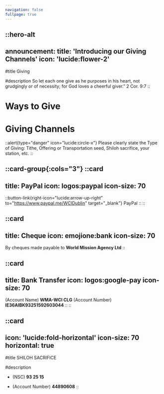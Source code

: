 ```yaml
---
navigation: false
fullpage: true
---
```



::hero-alt
---
announcement:
  title: 'Introducing our Giving Channels'
  icon: 'lucide:flower-2'
---

#title
Giving

#description
So let each one give as he purposes in his heart, not grudgingly or of necessity; for God loves a cheerful giver.” 2 Cor. 9:7
::




<!-- source: https://github.com/mfg888/Responsive-Tailwind-CSS-Grid/blob/main/index.html -->

<div class="text-center p-10">
    <h1 class="font-bold text-4xl mb-4">Ways to Give</h1>
    <h1 class="text-3xl">Giving Channels</h1>
</div>

::alert{type="danger" icon="lucide:circle-x"}
  Please clearly state the Type of Giving: Tithe, Offering or Transportation seed, Shiloh sacrifice, your station, etc. 
::


::card-group{:cols="3"}
  ::card
  ---
  title: PayPal
  icon: logos:paypal
  icon-size: 70 
  ---
  ::button-link{right-icon="lucide:arrow-up-right" to="https://www.paypal.me/WCIDublin" target="_blank"}
  PayPal
  ::
  ::

  ::card
  ---
  title: Cheque
  icon: emojione:bank
  icon-size: 70
  ---
  By cheques made payable to **World Mission Agency Ltd**
  ::

  ::card
  ---
  title: Bank Transfer
  icon: logos:google-pay
  icon-size: 70
  ---
  (Account Name) **WMA-WCI CLG** 
  (Account Number) **IE36AIBK93251592603044**
  ::
::


::card
---
icon: 'lucide:fold-horizontal'
icon-size: 70
horizontal: true
---

#title
SHILOH SACRIFICE

#description
- (NSC) **93 25 15**

- (Account Number) **44890608**
::